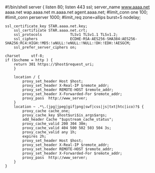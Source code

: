 #!/bin/shell
server {
	listen 80;
        listen 443 ssl;
        server_name www.aaaa.net aaaa.net wap.aaaa.net m.aaaa.net agent.aaaa.net;
#limit_conn  one  100;
#limit_conn perserver 1000;
#limit_req   zone=allips  burst=5  nodelay;
        
	ssl_certificate_key STAR.aaaa.net.key;
        ssl_certificate STAR.aaaa.net.crt;
        ssl_protocols             TLSv1 TLSv1.1 TLSv1.2;
        ssl_ciphers               ECDHE-RSA-AES256-SHA384:AES256-SHA256:RC4:HIGH:!MD5:!aNULL:!eNULL:!NULL:!DH:!EDH:!AESGCM;
        ssl_prefer_server_ciphers on;
	
	charset		utf-8;
	if ($scheme = http ) {
		return 301 https://$host$request_uri;
        }  
 
        location / {
            proxy_set_header Host $host;
            proxy_set_header X-Real-IP $remote_addr;
            proxy_set_header REMOTE-HOST $remote_addr;
            proxy_set_header X-Forwarded-For $remote_addr;
            proxy_pass  http://www_server;
        }
        location ~ .*\.(jpg|jpeg|gif|png|swf|css|js|txt|htc|ico)?$ {
            proxy_cache cache_one;
            proxy_cache_key $host$uri$is_args$args;
            add_header Cache "$upstream_cache_status";
            proxy_cache_valid 200 304 30m;
            proxy_cache_valid 404 500 502 503 504 3s;
            proxy_cache_valid any 1h;
            expires 2h;
            proxy_set_header Host $host;
            proxy_set_header X-Real-IP $remote_addr;
            proxy_set_header REMOTE-HOST $remote_addr;
            proxy_set_header X-Forwarded-For $remote_addr;
            proxy_pass  http://www_server;
        }
    }
